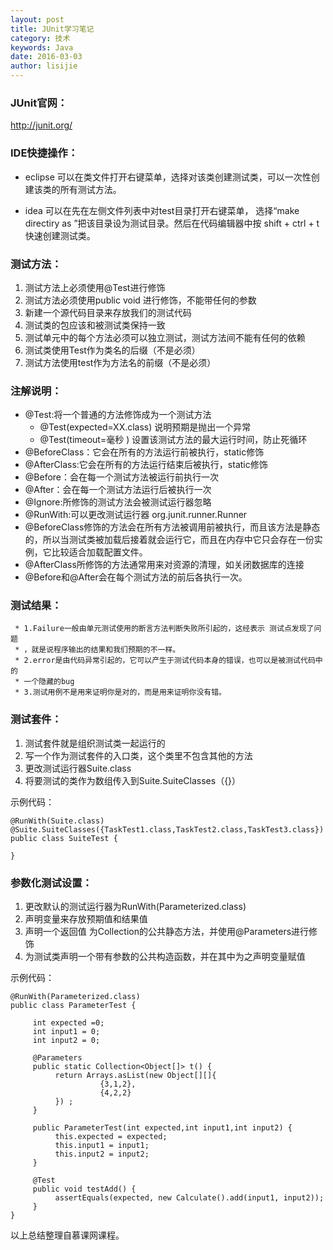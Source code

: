 ```yaml
---
layout: post
title: JUnit学习笔记
category: 技术
keywords: Java
date: 2016-03-03
author: lisijie
---
```


### JUnit官网：

http://junit.org/

### IDE快捷操作：

* eclipse 可以在类文件打开右键菜单，选择对该类创建测试类，可以一次性创建该类的所有测试方法。

* idea 可以在先在左侧文件列表中对test目录打开右键菜单， 选择“make directiry as ”把该目录设为测试目录。然后在代码编辑器中按 shift + ctrl + t 快速创建测试类。

### 测试方法：

1. 测试方法上必须使用@Test进行修饰
2. 测试方法必须使用public void 进行修饰，不能带任何的参数
3. 新建一个源代码目录来存放我们的测试代码
4. 测试类的包应该和被测试类保持一致
5. 测试单元中的每个方法必须可以独立测试，测试方法间不能有任何的依赖
6. 测试类使用Test作为类名的后缀（不是必须）
7. 测试方法使用test作为方法名的前缀（不是必须）

### 注解说明：

* @Test:将一个普通的方法修饰成为一个测试方法
     * @Test(expected=XX.class) 说明预期是抛出一个异常
     * @Test(timeout=毫秒 )  设置该测试方法的最大运行时间，防止死循环
* @BeforeClass：它会在所有的方法运行前被执行，static修饰
* @AfterClass:它会在所有的方法运行结束后被执行，static修饰
* @Before：会在每一个测试方法被运行前执行一次
* @After：会在每一个测试方法运行后被执行一次
* @Ignore:所修饰的测试方法会被测试运行器忽略
* @RunWith:可以更改测试运行器 org.junit.runner.Runner
* @BeforeClass修饰的方法会在所有方法被调用前被执行，而且该方法是静态的，所以当测试类被加载后接着就会运行它，而且在内存中它只会存在一份实例，它比较适合加载配置文件。
* @AfterClass所修饰的方法通常用来对资源的清理，如关闭数据库的连接
* @Before和@After会在每个测试方法的前后各执行一次。

### 测试结果：

     * 1.Failure一般由单元测试使用的断言方法判断失败所引起的，这经表示 测试点发现了问题
     * ，就是说程序输出的结果和我们预期的不一样。
     * 2.error是由代码异常引起的，它可以产生于测试代码本身的错误，也可以是被测试代码中的
     * 一个隐藏的bug
     * 3.测试用例不是用来证明你是对的，而是用来证明你没有错。


### 测试套件：

1. 测试套件就是组织测试类一起运行的
2. 写一个作为测试套件的入口类，这个类里不包含其他的方法
3. 更改测试运行器Suite.class
4. 将要测试的类作为数组传入到Suite.SuiteClasses（{}）

示例代码：
    
    @RunWith(Suite.class)
    @Suite.SuiteClasses({TaskTest1.class,TaskTest2.class,TaskTest3.class})
    public class SuiteTest {

    }


### 参数化测试设置：

1. 更改默认的测试运行器为RunWith(Parameterized.class)
2. 声明变量来存放预期值和结果值
3. 声明一个返回值 为Collection的公共静态方法，并使用@Parameters进行修饰
4. 为测试类声明一个带有参数的公共构造函数，并在其中为之声明变量赋值

示例代码：
	
	@RunWith(Parameterized.class)
	public class ParameterTest {
	
	     int expected =0;
	     int input1 = 0;
	     int input2 = 0;
	     
	     @Parameters
	     public static Collection<Object[]> t() {
	          return Arrays.asList(new Object[][]{
	                    {3,1,2},
	                    {4,2,2}
	          }) ;
	     }
	     
	     public ParameterTest(int expected,int input1,int input2) {
	          this.expected = expected;
	          this.input1 = input1;
	          this.input2 = input2;
	     }
	     
	     @Test
	     public void testAdd() {
	          assertEquals(expected, new Calculate().add(input1, input2));
	     }
	}


以上总结整理自慕课网课程。